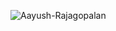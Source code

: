
<img align="center" src="https://github-readme-streak-stats.herokuapp.com/?user=Aayush-Rajagopalan&" alt="Aayush-Rajagopalan" /></p>
